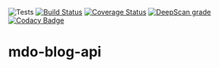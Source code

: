 ![Tests](https://github.com/metodiobetsanov/mdo-blog-api/workflows/GitHubBuild/badge.svg) [![Build Status](https://travis-ci.com/metodiobetsanov/mdo-blog-api.svg?branch=master)](https://travis-ci.com/metodiobetsanov/mdo-blog-api) [![Coverage Status](https://coveralls.io/repos/github/metodiobetsanov/mdo-blog-api/badge.svg?branch=master)](https://coveralls.io/github/metodiobetsanov/mdo-blog-api?branch=master) [![DeepScan grade](https://deepscan.io/api/teams/6973/projects/9600/branches/126846/badge/grade.svg)](https://deepscan.io/dashboard#view=project&tid=6973&pid=9600&bid=126846) [![Codacy Badge](https://api.codacy.com/project/badge/Grade/cf42157e74b94d5ea69e72df772941ae)](https://www.codacy.com/manual/metodiobetsanov/mdo-blog-api?utm_source=github.com&amp;utm_medium=referral&amp;utm_content=metodiobetsanov/mdo-blog-api&amp;utm_campaign=Badge_Grade)

# mdo-blog-api
